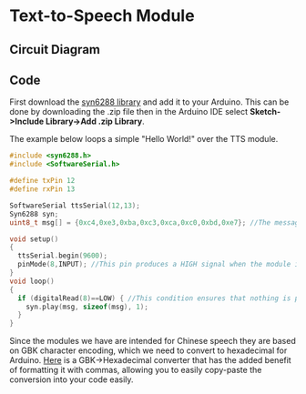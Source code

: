 # Text-to-Speech Module

## Circuit Diagram

## Code

First download the [syn6288 library](./syn6288/) and add it to your Arduino. This can be done by downloading the .zip file then in the Arduino IDE select **Sketch->Include Library->Add .zip Library**.

The example below loops a simple "Hello World!" over the TTS module.

```C++
#include <syn6288.h>
#include <SoftwareSerial.h>

#define txPin 12
#define rxPin 13

SoftwareSerial ttsSerial(12,13);
Syn6288 syn; 
uint8_t msg[] = {0xc4,0xe3,0xba,0xc3,0xca,0xc0,0xbd,0xe7}; //The message to broadcast goes here, use a GBK->Hexadecimal converter.

void setup()
{
  ttsSerial.begin(9600);
  pinMode(8,INPUT); //This pin produces a HIGH signal when the module is broadcasting a message, and low when not.
}
void loop()
{
  if (digitalRead(8)==LOW) { //This condition ensures that nothing is playing before sending the command to play something new.
    syn.play(msg, sizeof(msg), 1);
  }  
}
```

Since the modules we have are intended for Chinese speech they are based on GBK character encoding, which we need to convert to hexadecimal for Arduino. [Here](http://www.dwenzhao.cn/cal/php/hexhanzi.php) is a GBK->Hexadecimal converter that has the added benefit of formatting it with commas, allowing you to easily copy-paste the conversion into your code easily.
